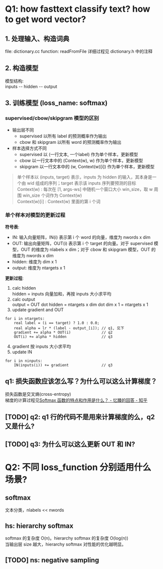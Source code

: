

# Q1: how fasttext classify text? how to get word vector?

## 1. 处理输入、构造词典
file: dictionary.cc
function: readFromFile
详细过程见 dictionary.h 中的注释

## 2. 构造模型

模型结构:  
inputs -- hidden -- output

## 3. 训练模型 (loss_name: softmax)

### supervised/cbow/skipgram 模型的区别

- 输出层不同
    - supervised 以所有 label 的预测概率作为输出
    - cbow 和 skipgram 以所有 word 的预测概率作为输出
- 样本选择方式不同
    - supervised 以 (一行文本, 一个label) 作为单个样本，更新模型
    - cbow 以一行文本中的 (Context(w), w) 作为单个样本，更新模型
    - skipgram 以一行文本中的 (w, Context(w)[i]) 作为单个样本，更新模型

> 单个样本以 (inputs, target) 表示，inputs 为 hidden 的输入，其本身是一个由 wid 组成的序列；target 表示该 inputs 序列要预测的目标  
> Context(w) : 每次在 [1, args-ws] 中随机一个窗口大小 win_size，取 w 周围 win_size 个词作为 Context(w)  
> Context(w)[i] : Context(w) 里面的第 i 个词  

### 单个样本对模型的更新过程

**符号表**:

- IN: 输入向量矩阵，IN(i) 表示第 i 个 word 的向量，维度为 nwords x dim
- OUT: 输出向量矩阵，OUT(i) 表示第 i 个 target 的向量。对于 supervised 模型，OUT 的维度为 nlabels x dim；对于 cbow 和 skipgram 模型，OUT 的维度为 nwords x dim
- hidden: 维度为 dim x 1
- output: 维度为 ntargets x 1

**更新过程**:

1. calc hidden  
hidden = inputs 向量加和，再按 inputs 大小求平均
2. calc output  
output = OUT dot hidden = ntargets x dim dot dim x 1 = ntargets x 1
3. update gradient and OUT  
```
for i in ntargets:
    real label = (i == target) ? 1.0 : 0.0;
    real alpha = lr * (label - output_[i]); // q1, 见下
    gradient += alpha * OUT(i)              // q2
    OUT(i) += alpha * hidden                // q3
```
4. gradient 按 inputs 大小求平均
5. update IN  
```
for i in ninputs:
    IN(inputs(i)) += gradient               // q3
```

## q1: 损失函数应该怎么写？为什么可以这么计算梯度？

损失函数是交叉熵(cross-entropy)  
梯度的计算过程见[Softmax 函数的特点和作用是什么？ - 忆臻的回答 - 知乎](https://www.zhihu.com/question/23765351/answer/240869755)

## [TODO] q2: q1 行的代码不是用来计算梯度的么，q2 又是什么?

## [TODO] q3: 为什么可以这么更新 OUT 和 IN?

# Q2: 不同 loss_function 分别适用什么场景?

## softmax 

文本分类，nlabels << nwords

## hs: hierarchy softmax

softmax 的复杂度 O(n)。hierarchy softmax 的复杂度 O(log(n))  
当输出层 size 越大，hierarchy softmax 对性能的优化越明显。

## [TODO] ns: negative sampling

